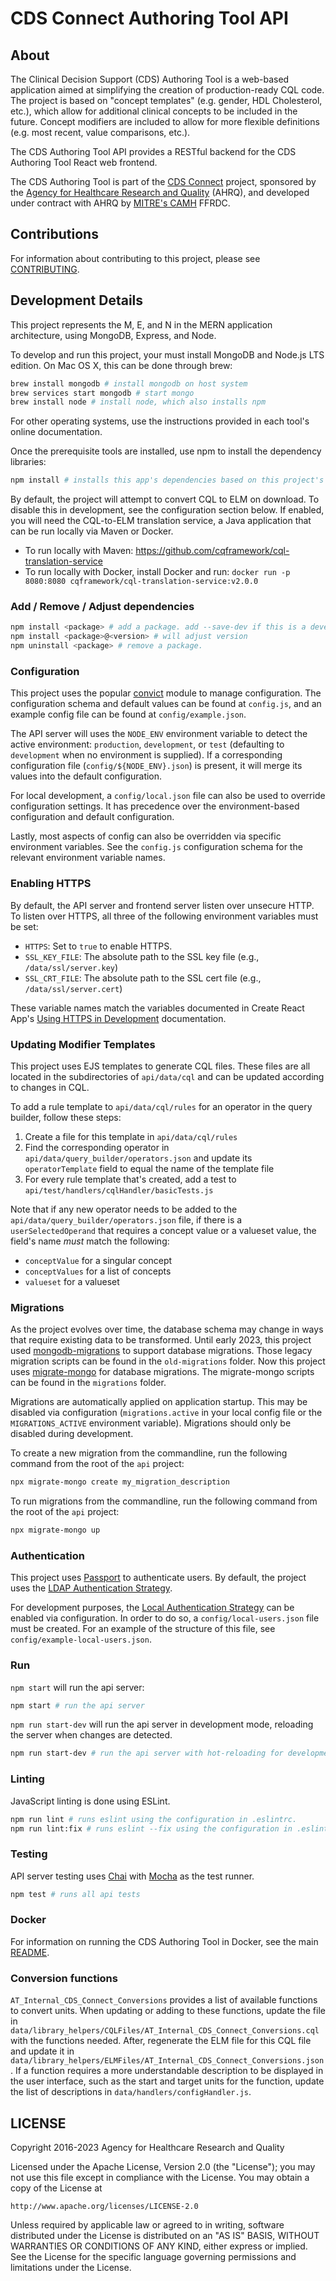 # CDS Connect Authoring Tool API

## About

The Clinical Decision Support (CDS) Authoring Tool is a web-based application aimed at simplifying the creation of production-ready CQL code. The project is based on "concept templates" (e.g. gender, HDL Cholesterol, etc.), which allow for additional clinical concepts to be included in the future. Concept modifiers are included to allow for more flexible definitions (e.g. most recent, value comparisons, etc.).

The CDS Authoring Tool API provides a RESTful backend for the CDS Authoring Tool React web frontend.

The CDS Authoring Tool is part of the [CDS Connect](https://cds.ahrq.gov/cdsconnect) project, sponsored by the [Agency for Healthcare Research and Quality](https://www.ahrq.gov/) (AHRQ), and developed under contract with AHRQ by [MITRE's CAMH](https://www.mitre.org/centers/cms-alliances-to-modernize-healthcare/who-we-are) FFRDC.

## Contributions

For information about contributing to this project, please see [CONTRIBUTING](../CONTRIBUTING.md).

## Development Details

This project represents the M, E, and N in the MERN application architecture, using MongoDB, Express, and Node.

To develop and run this project, your must install MongoDB and Node.js LTS edition. On Mac OS X, this can be done through brew:

```bash
brew install mongodb # install mongodb on host system
brew services start mongodb # start mongo
brew install node # install node, which also installs npm
```

For other operating systems, use the instructions provided in each tool's online documentation.

Once the prerequisite tools are installed, use npm to install the dependency libraries:

```bash
npm install # installs this app's dependencies based on this project's package.json and package-lock.json
```

By default, the project will attempt to convert CQL to ELM on download. To disable this in development, see the configuration section below. If enabled, you will need the CQL-to-ELM translation service, a Java application that can be run locally via Maven or Docker.

- To run locally with Maven: https://github.com/cqframework/cql-translation-service
- To run locally with Docker, install Docker and run: `docker run -p 8080:8080 cqframework/cql-translation-service:v2.0.0`

### Add / Remove / Adjust dependencies

```bash
npm install <package> # add a package. add --save-dev if this is a development dependency.
npm install <package>@<version> # will adjust version
npm uninstall <package> # remove a package.
```

### Configuration

This project uses the popular [convict](https://www.npmjs.com/package/convict) module to manage configuration. The configuration schema and default values can be found at `config.js`, and an example config file can be found at `config/example.json`.

The API server will uses the `NODE_ENV` environment variable to detect the active environment: `production`, `development`, or `test` (defaulting to `development` when no environment is supplied). If a corresponding configuration file (`config/${NODE_ENV}.json`) is present, it will merge its values into the default configuration.

For local development, a `config/local.json` file can also be used to override configuration settings. It has precedence over the environment-based configuration and default configuration.

Lastly, most aspects of config can also be overridden via specific environment variables. See the `config.js` configuration schema for the relevant environment variable names.

### Enabling HTTPS

By default, the API server and frontend server listen over unsecure HTTP. To listen over HTTPS, all three of the following environment variables must be set:

- `HTTPS`: Set to `true` to enable HTTPS.
- `SSL_KEY_FILE`: The absolute path to the SSL key file (e.g., `/data/ssl/server.key`)
- `SSL_CRT_FILE`: The absolute path to the SSL cert file (e.g., `/data/ssl/server.cert`)

These variable names match the variables documented in Create React App's [Using HTTPS in Development](https://create-react-app.dev/docs/using-https-in-development/) documentation.

### Updating Modifier Templates

This project uses EJS templates to generate CQL files. These files are all located in the subdirectories of `api/data/cql` and can be updated according to changes in CQL.

To add a rule template to `api/data/cql/rules` for an operator in the query builder, follow these steps:

1. Create a file for this template in `api/data/cql/rules`
2. Find the corresponding operator in `api/data/query_builder/operators.json` and update its `operatorTemplate` field to equal the name of the template file
3. For every rule template that's created, add a test to `api/test/handlers/cqlHandler/basicTests.js`

Note that if any new operator needs to be added to the `api/data/query_builder/operators.json` file, if there is a `userSelectedOperand` that requires a concept value or a valueset value, the field's name _must_ match the following:

- `conceptValue` for a singular concept
- `conceptValues` for a list of concepts
- `valueset` for a valueset

### Migrations

As the project evolves over time, the database schema may change in ways that require existing data to be transformed. Until early 2023, this project used [mongodb-migrations](https://www.npmjs.com/package/mongodb-migrations) to support database migrations. Those legacy migration scripts can be found in the `old-migrations` folder. Now this project uses [migrate-mongo](https://www.npmjs.com/package/migrate-mongo) for database migrations. The migrate-mongo scripts can be found in the `migrations` folder.

Migrations are automatically applied on application startup. This may be disabled via configuration (`migrations.active` in your local config file or the `MIGRATIONS_ACTIVE` environment variable). Migrations should only be disabled during development.

To create a new migration from the commandline, run the following command from the root of the `api` project:

```bash
npx migrate-mongo create my_migration_description
```

To run migrations from the commandline, run the following command from the root of the `api` project:

```bash
npx migrate-mongo up
```

### Authentication

This project uses [Passport](http://www.passportjs.org/) to authenticate users. By default, the project uses the [LDAP Authentication Strategy](https://github.com/vesse/passport-ldapauth).

For development purposes, the [Local Authentication Strategy](https://github.com/jaredhanson/passport-local) can be enabled via configuration. In order to do so, a `config/local-users.json` file must be created. For an example of the structure of this file, see `config/example-local-users.json`.

### Run

`npm start` will run the api server:

```bash
npm start # run the api server
```

`npm run start-dev` will run the api server in development mode, reloading the server when changes are detected.

```bash
npm run start-dev # run the api server with hot-reloading for development
```

### Linting

JavaScript linting is done using ESLint.

```bash
npm run lint # runs eslint using the configuration in .eslintrc.
npm run lint:fix # runs eslint --fix using the configuration in .eslintrc. The --fix flag will autocorrect minor errors
```

### Testing

API server testing uses [Chai](http://chaijs.com/) with [Mocha](http://mochajs.org/) as the test runner.

```bash
npm test # runs all api tests
```

### Docker

For information on running the CDS Authoring Tool in Docker, see the main [README](../README.md).

### Conversion functions

`AT_Internal_CDS_Connect_Conversions` provides a list of available functions to convert units. When updating or adding to these functions, update the file in `data/library_helpers/CQLFiles/AT_Internal_CDS_Connect_Conversions.cql` with the functions needed. After, regenerate the ELM file for this CQL file and update it in `data/library_helpers/ELMFiles/AT_Internal_CDS_Connect_Conversions.json`. If a function requires a more understandable description to be displayed in the user interface, such as the start and target units for the function, update the list of descriptions in `data/handlers/configHandler.js`.

## LICENSE

Copyright 2016-2023 Agency for Healthcare Research and Quality

Licensed under the Apache License, Version 2.0 (the "License");
you may not use this file except in compliance with the License.
You may obtain a copy of the License at

    http://www.apache.org/licenses/LICENSE-2.0

Unless required by applicable law or agreed to in writing, software
distributed under the License is distributed on an "AS IS" BASIS,
WITHOUT WARRANTIES OR CONDITIONS OF ANY KIND, either express or implied.
See the License for the specific language governing permissions and
limitations under the License.
